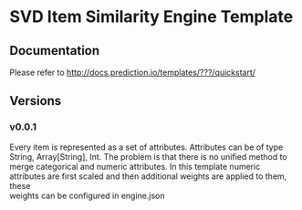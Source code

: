 # SVD Item Similarity Engine Template

## Documentation

Please refer to http://docs.prediction.io/templates/???/quickstart/

## Versions

### v0.0.1

Every item is represented as a set of attributes. Attributes can be of type 
String, Array[String], Int. The problem is that there is no unified method to
merge categorical and numeric attributes. In this template numeric attributes
are first scaled and then additional weights are applied to them, these  
weights can be configured in engine.json 

 
